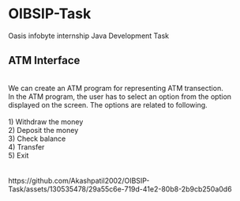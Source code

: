 # OIBSIP-Task
Oasis infobyte internship Java Development Task 


## ATM Interface
<br/>
We can create an ATM program for representing ATM transection. <br/> In the ATM program, the user has to select an option from the option <br/> displayed on the screen. The options are related to following.
<br/>
<br/>
1) Withdraw the money <br/>
2) Deposit the money <br/>
3) Check balance <br/>
4) Transfer <br/>
5) Exit
<br/>
<br/>
<br/>
https://github.com/Akashpatil2002/OIBSIP-Task/assets/130535478/29a55c6e-719d-41e2-80b8-2b9cb250a0d6

